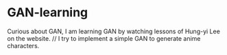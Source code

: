 # GAN-learning

Curious about GAN, I am learning GAN by watching lessons of Hung-yi Lee on the website. // 
I try to implement a simple GAN to generate anime characters. 
